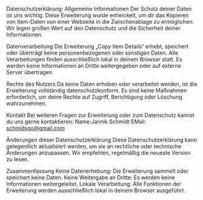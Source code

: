 Datenschutzerklärung:
Allgemeine Informationen
Der Schutz deiner Daten ist uns wichtig. Diese Erweiterung wurde entwickelt, um dir das Kopieren von Item-Daten von einer Webseite in die Zwischenablage zu ermöglichen. Wir legen großen Wert auf den Datenschutz und die Sicherheit deiner Informationen.

Datenverarbeitung
Die Erweiterung „Copy Item Details“ erhebt, speichert oder überträgt keine personenbezogenen oder sonstigen Daten. Alle Verarbeitungen finden ausschließlich lokal in deinem Browser statt. Es werden keine Informationen an Dritte weitergegeben oder auf externe Server übertragen.

Rechte des Nutzers
Da keine Daten erhoben oder verarbeitet werden, ist die Erweiterung vollständig datenschutzkonform. Es sind keine Maßnahmen erforderlich, um deine Rechte auf Zugriff, Berichtigung oder Löschung wahrzunehmen.

Kontakt
Bei weiteren Fragen zur Erweiterung oder zum Datenschutz kannst du uns gerne kontaktieren:
Name:Jannik Schmidt
EMail: schmidsgo@gmail.com

Änderungen dieser Datenschutzerklärung
Diese Datenschutzerklärung kann gelegentlich aktualisiert werden, um sie an rechtliche oder technische Änderungen anzupassen. Wir empfehlen, regelmäßig die neueste Version zu lesen.

Zusammenfassung
Keine Datenerhebung: Die Erweiterung sammelt oder speichert keine Daten.
Keine Weitergabe an Dritte: Es werden keine Informationen weitergeleitet.
Lokale Verarbeitung: Alle Funktionen der Erweiterung werden ausschließlich lokal in deinem Browser ausgeführt.
